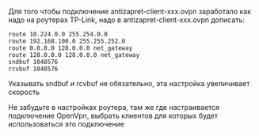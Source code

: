 Для того чтобы подключение antizapret-client-xxx.ovpn заработало как надо на роутерах TP-Link, надо в antizapret-client-xxx.ovpn дописать:

```
route 10.224.0.0 255.254.0.0
route 192.168.100.0 255.255.252.0
route 0.0.0.0 128.0.0.0 net_gateway
route 128.0.0.0 128.0.0.0 net_gateway
sndbuf 1048576
rcvbuf 1048576
```
Указывать sndbuf и rcvbuf не обязательно, эта настройка увеличивает скорость

Не забудьте в настройках роутера, там же где настраивается подключение OpenVpn, выбрать клиентов для которых будет использоваться это подключение 
